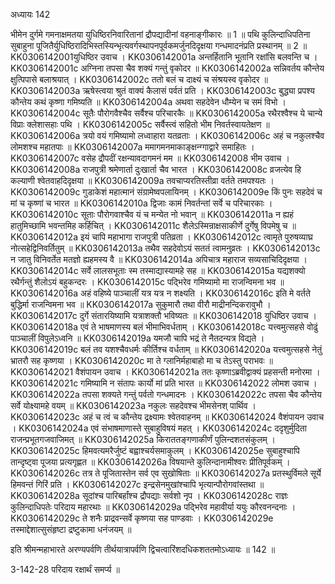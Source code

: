 अध्यायः 142

भीमेन दुर्गमे गमनाक्षमतया युधिष्ठिरनिवारितानां द्रौपद्यादीनां वहनाङ्गीकारः ॥ 1 ॥ पथि कुलिन्दाधिपतिना सुबाहुना पूजितैर्युधिष्ठिरादिभिस्तस्यिन्भृत्यवर्गस्थापनपूर्वकमर्जुनदिदृक्षया गन्धमादनंप्रति प्रस्थानम् ॥ 2 ॥
KK0306142001युधिष्ठिर उवाच ।
KK0306142001a अन्तर्हितानि भूतानि रक्षांसि बलवन्ति च ।
KK0306142001c अग्निना तपसा चैव शक्यं गन्तुं वृकोदर ॥
KK0306142002a सन्निवर्तय कौन्तेय क्षुत्पिपासे बलाश्रयात् ।
KK0306142002c ततो बलं च दाक्ष्यं च संश्रयस्व वृकोदर ॥
KK0306142003a ऋषेस्त्वया श्रुतं वाक्यं कैलासं पर्वतं प्रति ।
KK0306142003c बुद्ध्या प्रपश्य कौन्तेय कथं कृष्णा गमिष्यति ॥
KK0306142004a अथवा सहदेवेन धौम्येन च समं विभो ।
KK0306142004c सूतैः पौरोगवैश्चैव सर्वैश्च परिचारकैः ॥
KK0306142005a रथैरश्वैश्च ये चान्ये विप्राः क्लेशासहाः पथि ।
KK0306142005c सर्वैस्त्वं सहितो भीम निवर्तस्वायतेक्षण ॥
KK0306142006a  त्रयो वयं गमिष्यामो लध्वाहारा यतव्रताः ।
KK0306142006c अहं च नकुलश्चैव लोमशश्च महातपाः ॥
KK0306142007a ममागमनमाकाङ्क्षन्ग्गाद्वारे समाहितः ।
KK0306142007c वसेह द्रौपदीं रक्षन्यावदागमनं मम ॥
KK0306142008 भीम उवाच ।
KK0306142008a राजपुत्री श्रमेणार्ता दुःखार्ता चैव भारत ।
KK0306142008c व्रजत्येव हि कल्याणी श्वेतवाहदिदृक्षया ॥
KK0306142009a तवचाप्यरतिस्तीव्रा वर्तते तमपश्यतः ।
KK0306142009c गुडाकेशं महात्मानं संग्रामेष्वपलायिनम् ।
KK0306142009e किं पुनः सहदेवं च मां च कृष्णां च भारत ॥
KK0306142010a द्विजाः कामं निवर्तन्तां सर्वे च परिचारकाः ।
KK0306142010c सूताः पौरोगवाश्चैव यं च मन्येत नो भवान् ॥
KK0306142011a न ह्यहं हातुमिच्छामि भवन्तमिह कर्हिचित् ।
KK0306142011c शैलेऽस्मिन्राक्षसाकीर्णे दुर्गेषु विपमेषु च ॥
KK0306142012a इयं चापि महाभागा राजपुत्री पतिव्रता ।
KK0306142012c त्वामृते पुरुषव्याघ्र नोत्सहेद्विनिवर्तितुम् ॥
KK0306142013a तथैव सहदेवोऽयं सततं त्वामनुव्रतः ।
KK0306142013c न जातु विनिवर्तेत मतज्ञो ह्यहमस्य वै ॥
KK0306142014a अपिचात्र महाराज सव्यसाचिदिदृक्षया ।
KK0306142014c सर्वे लालसभूताः स्म तस्माद्यास्यामहे सह ॥
KK0306142015a यद्यशक्यो रथैर्गन्तुं शैलोऽयं बहुकन्दरः ।
KK0306142015c पद्भिरेव गमिष्यामो मा राजन्विमना भव ॥
KK0306142016a अहं वहिष्ये पाञ्चालीं यत्र यत्र न शक्ष्यति ।
KK0306142016c इति मे वर्तते बुद्धिर्मा राजन्विमना भव ॥
KK0306142017a सुकुमारौ तथा वीरौ माद्रीनन्दिकरावुभौ ।
KK0306142017c दुर्गे संतारयिष्यामि यत्राशक्तौ भविष्यतः ॥
KK0306142018 युधिष्ठिर उवाच ।
KK0306142018a एवं ते भाषमाणस्य बलं भीमाभिवर्धताम् ।
KK0306142018c यत्त्वमुत्सहसे वोढुं पाञ्चालीं विपुलेऽध्वनि ॥
KK0306142019a यमजौ चापि भद्रं ते नैतदन्यत्र विद्यते ।
KK0306142019c बलं तव यशश्चैवधर्मः कीर्तिश्च वर्धताम् ॥
KK0306142020a यत्त्वमुत्सहसे नेतुं भ्रातरौ सह कृष्णया ।
KK0306142020c मा ते ग्लानिर्महाबाहो मा च तेऽस्तु पराभवः ॥
KK0306142021 वैशंपायन उवाच ।
KK0306142021a ततः कृष्णाऽब्रवीद्वाक्यं प्रहसन्ती मनोरमा ।
KK0306142021c गमिष्यामि न संतापः कार्यो मां प्रति भारत ॥
KK0306142022 लोमश उवाच ।
KK0306142022a तपसा शक्यते गन्तुं पर्वतो गन्धमादनः ।
KK0306142022c तपसा चैव कौन्तेय सर्वे योक्ष्यामहे वयम् ॥
KK0306142023a नकुलः सहदेवश्च भीमसेनश् पार्थिव ।
KK0306142023c अहं च त्वं च कौन्तेय द्रक्ष्यामः श्वेतवाहनम् ॥
KK0306142024 वैशंपायन उवाच ।
KK0306142024a एवं संभाषमाणास्ते सुबाहुविषयं महत् ।
KK0306142024c ददृशुर्मुदिता राजन्प्रभूतगजवाजिमत् ॥
KK0306142025a किराततङ्गणाकीर्णं पुलिन्दशतसंकुलम् ।
KK0306142025c हिमवत्यमरैर्जुष्टं बह्वाश्चर्यसमाकुलम् ।
KK0306142025e सुबाहुश्चापि तान्दृष्ट्वा पूजया प्रत्यगृह्णत ॥
KK0306142026a विषयान्ते कुलिन्दानामीश्वरः प्रीतिपूर्वकम् ।
KK0306142026c तत्र ते पूजितास्तेन सर्व एव सुखोषिताः ॥
KK0306142027a प्रतस्थुर्विमले सूर्ये हिमवन्तं गिरिं प्रति ।
KK0306142027c इन्द्रसेनमुखांश्चापि भृत्यान्पौरोगवांस्तथा ॥
KK0306142028a सूदांश्च पारिबर्हांश्च द्रौपद्याः सर्वशो नृप ।
KK0306142028c राज्ञः कुलिन्दाधिपतेः परिदाय महारथाः ॥
KK0306142029a पद्भिरेव महावीर्या ययुः कौरवनन्दनाः ।
KK0306142029c ते शनैः प्राद्रवन्सर्वे कृष्णया सह पाण्डवाः ।
KK0306142029e तस्माद्देशात्सुसंहृष्टा द्रष्टुकामा धनंजयम् ॥

इति श्रीमन्महाभारते अरण्यपर्वणि तीर्थयात्रापर्वणि द्विचत्वारिंशदधिकशततमोऽध्यायः ॥ 142 ॥

3-142-28 परिदाय रक्षार्थं समर्प्य ॥